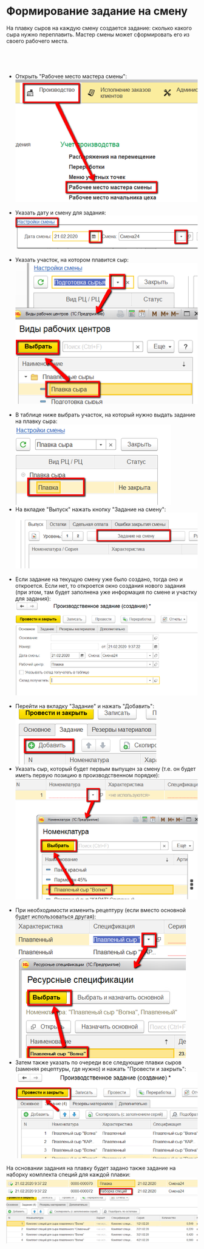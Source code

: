 # Формирование задание на смену


На плавку сыров на каждую смену создается задание: сколько какого сыра
нужно переплавить. Мастер смены может сформировать его из своего
рабочего места.

 

 

-   Открыть "Рабочее место мастера смены":  
    ![](TaskFormation.assets/drex_formirovanie_zadanie_na_smenu_custom.png)
     
-   Указать дату и смену для задания:  
    ![](TaskFormation.assets/drex_formirovanie_zadanie_na_smenu_custom_2.png)
     
-   Указать участок, на котором плавится сыр:  
    ![](TaskFormation.assets/drex_formirovanie_zadanie_na_smenu_custom_3.png)
     
-   В таблице ниже выбрать участок, на который нужно выдать задание на
    плавку сыра:  
    ![](TaskFormation.assets/drex_formirovanie_zadanie_na_smenu_custom_4.png)
     
-   На вкладке "Выпуск" нажать кнопку "Задание на смену":  
    ![](TaskFormation.assets/drex_formirovanie_zadanie_na_smenu_custom_5.png)
     
-   Если задание на текущую смену уже было создано, тогда оно и
    откроется. Если нет, то откроется окно создания нового задания (при
    этом, там будет заполнена уже информация по смене и участку для
    задания):  
    ![](TaskFormation.assets/drex_formirovanie_zadanie_na_smenu_custom_6.png)
     
-   Перейти на вкладку "Задание" и нажать "Добавить":  
    ![](TaskFormation.assets/drex_formirovanie_zadanie_na_smenu_custom_7.png)
     
-   Указать сыр, который будет первым выпущен за смену (т.е. он будет иметь первую позицию в производственном порядке):  
    ![](TaskFormation.assets/drex_formirovanie_zadanie_na_smenu_custom_8.png)
     
-   При необходимости изменить рецептуру (если вместо основной будет
    использоваться другая):  
    ![](TaskFormation.assets/drex_formirovanie_zadanie_na_smenu_custom_9.png)
     
-   Затем также указать по очереди все следующие плавки сыров (заменяя рецептуры, где нужно) и нажать "Провести и закрыть":  
    ![](TaskFormation.assets/drex_formirovanie_zadanie_na_smenu_custom_10.png)


На основании задания на плавку будет задано также задание на наборку
    комплекта специй для каждой плавки:  
    ![](TaskFormation.assets/drex_formirovanie_zadanie_na_smenu_custom_11.png)  
    ![](TaskFormation.assets/drex_formirovanie_zadanie_na_smenu_custom_12.png)

